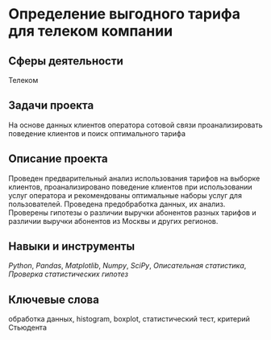 # Определение выгодного тарифа для телеком компании

## Сферы деятельности

Телеком

## Задачи проекта

На основе данных клиентов оператора сотовой связи проанализировать поведение клиентов и поиск оптимального тарифа

## Описание проекта

Проведен предварительный анализ использования тарифов на выборке клиентов,
проанализировано поведение клиентов при использовании услуг оператора и
рекомендованы оптимальные наборы услуг для пользователей. Проведена предобработка
данных, их анализ. Проверены гипотезы о различии выручки абонентов разных тарифов и
различии выручки абонентов из Москвы и других регионов.


## Навыки и инструменты

*Python*, *Pandas*, *Matplotlib*, *Numpy*, *SciPy*, *Описательная статистика*, *Проверка статистических гипотез*

## Ключевые слова

обработка данных, histogram, boxplot, статистический тест, критерий Стьюдента